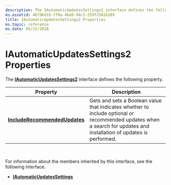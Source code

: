 ```yaml
---
description: The IAutomaticUpdatesSettings2 interface defines the following property.
ms.assetid: 46796d19-ff8a-4be0-94c2-259f25816289
title: IAutomaticUpdatesSettings2 Properties
ms.topic: reference
ms.date: 05/31/2018
---
```


# IAutomaticUpdatesSettings2 Properties

The [**IAutomaticUpdatesSettings2**](/windows/desktop/api/Wuapi/nn-wuapi-iautomaticupdatessettings2) interface defines the following property.



| Property                                                                                  | Description                                                                                                                                                         |
|-------------------------------------------------------------------------------------------|---------------------------------------------------------------------------------------------------------------------------------------------------------------------|
| [**IncludeRecommendedUpdates**](/windows/desktop/api/Wuapi/nf-wuapi-iautomaticupdatessettings2-get_includerecommendedupdates) | Gets and sets a Boolean value that indicates whether to include optional or recommended updates when a search for updates and installation of updates is performed. |



 

For information about the members inherited by this interface, see the following interface.

-   [**IAutomaticUpdatesSettings**](/windows/desktop/api/Wuapi/nn-wuapi-iautomaticupdatessettings)

 

 



